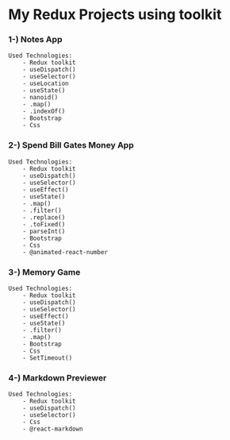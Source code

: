 # My Redux Projects using toolkit

### 1-) Notes App

    Used Technologies:
        - Redux toolkit
        - useDispatch()
        - useSelector()
        - useLocation
        - useState()
        - nanoid()
        - .map()
        - .indexOf()
        - Bootstrap
        - Css

### 2-) Spend Bill Gates Money App

    Used Technologies:
        - Redux toolkit
        - useDispatch()
        - useSelector()
        - useEffect()
        - useState()
        - .map()
        - .filter()
        - .replace()
        - .toFixed()
        - parseInt()
        - Bootstrap
        - Css
        - @animated-react-number

### 3-) Memory Game

    Used Technologies:
        - Redux toolkit
        - useDispatch()
        - useSelector()
        - useEffect()
        - useState()
        - .filter()
        - .map()
        - Bootstrap
        - Css
        - SetTimeout()

### 4-) Markdown Previewer

    Used Technologies:
        - Redux toolkit
        - useDispatch()
        - useSelector()
        - Css
        - @react-markdown